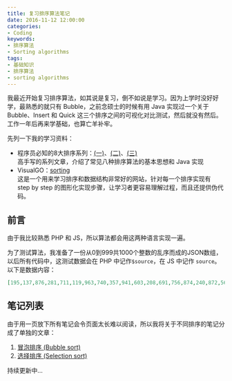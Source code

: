 ```yaml
---
title: 复习排序算法笔记
date: 2016-11-12 12:00:00
categories:
- Coding
keywords:
- 排序算法
- Sorting algorithms
tags: 
- 基础知识
- 排序算法
- sorting algorithms
---
```


我最近开始复习排序算法，如其说是复习，倒不如说是学习。因为上学时没好好学，最熟悉的就只有 Bubble，之前念硕士的时候有用 Java 实现过一个关于 Bubble、Insert 和 Quick 这三个排序之间的可视化对比测试，然后就没有然后。工作一年后再来学基础，也算亡羊补牢。

先列一下我的学习资料：

- 程序员必知的8大排序系列：[(一)](http://blog.csdn.net/pzhtpf/article/details/7559896)、[(二)](http://blog.csdn.net/pzhtpf/article/details/7559943)、[(三)](http://blog.csdn.net/pzhtpf/article/details/7560294)   
  高手写的系列文章，介绍了常见八种排序算法的基本思想和 Java 实现
- VisualGO：[sorting](https://visualgo.net/sorting)  
  这是一个用来学习排序和数据结构非常好的网站，针对每一个排序实现有 step by step 的图形化实现步骤，让学习者更容易理解过程，而且还提供伪代码。

<!-- more -->

## 前言

由于我比较熟悉 PHP 和 JS，所以算法都会用这两种语言实现一遍。

为了测试算法，我准备了一份从0到999共1000个整数的乱序而成的JSON数组，以后所有代码中，这测试数据会在 PHP 中记作`$source`，在 JS 中记作 `source`。以下是数据内容：

```json
[195,137,876,281,711,119,963,740,357,941,603,208,691,756,874,240,872,563,956,354,774,619,385,386,786,985,216,482,77,418,165,614,605,759,239,559,83,397,796,129,978,487,168,888,480,318,992,549,709,317,987,913,36,172,772,896,782,451,439,522,970,452,705,980,254,677,0,99,123,419,112,764,91,192,244,878,817,107,643,14,507,988,333,478,801,230,408,89,841,512,202,949,779,58,41,656,891,835,897,760,905,434,213,305,366,313,827,703,19,8,97,378,517,828,784,453,672,179,269,738,20,667,899,813,503,976,712,850,424,229,964,295,206,289,588,336,823,787,360,85,93,421,623,504,826,920,210,287,2,972,127,875,662,1,264,194,422,879,925,514,228,902,163,342,593,135,498,608,401,28,319,235,149,915,188,205,807,324,918,506,344,552,449,316,867,124,693,863,117,462,391,341,436,583,840,420,923,198,154,834,246,595,440,328,490,880,625,443,916,718,322,600,406,84,610,849,680,332,947,541,553,744,933,818,814,425,260,671,616,719,175,450,869,800,914,430,327,881,865,647,253,126,975,669,86,661,60,340,685,937,982,742,500,515,692,412,648,997,768,193,904,601,641,570,845,457,928,22,763,189,27,34,46,296,393,525,59,694,456,717,232,66,379,780,805,467,283,701,864,790,589,182,812,837,732,943,466,557,646,267,679,411,226,757,953,103,950,637,698,11,477,984,474,100,727,33,546,699,969,769,486,747,816,241,306,17,162,924,765,652,540,597,293,446,63,792,40,722,261,674,562,329,144,938,102,215,737,37,143,746,414,152,802,806,87,542,494,811,479,894,773,804,458,396,104,472,247,990,720,883,657,278,602,395,748,465,79,704,655,372,967,469,644,282,358,501,211,325,416,347,221,110,176,639,793,298,158,725,145,579,866,706,116,544,654,868,955,898,750,707,954,971,272,789,998,604,810,513,870,377,185,575,220,686,484,380,974,621,696,626,960,288,338,919,543,155,69,6,927,139,279,856,349,251,596,965,752,664,96,505,708,829,51,285,138,161,638,758,108,715,739,47,584,788,314,942,429,394,771,225,248,31,683,122,753,681,566,981,426,592,249,545,214,368,594,442,986,658,88,633,620,636,209,171,250,413,702,218,157,156,751,561,531,795,666,284,257,431,968,72,12,917,147,613,331,948,376,710,889,204,776,109,146,309,301,35,631,242,855,24,745,160,174,567,822,836,481,197,445,491,461,695,61,723,438,361,973,183,903,825,62,853,979,118,931,64,901,263,830,530,403,134,518,132,485,7,910,659,292,191,454,640,392,731,803,270,885,265,128,926,409,961,26,303,231,350,382,716,444,921,16,645,224,539,576,520,663,951,114,359,824,207,649,130,38,410,150,140,459,767,68,113,308,735,534,323,618,791,729,167,871,74,320,315,255,23,428,565,728,726,516,700,177,65,615,962,673,906,76,364,989,427,775,993,388,736,441,799,374,470,492,839,463,843,538,334,821,550,53,886,373,473,307,297,120,29,957,234,994,304,170,564,932,587,199,18,586,650,554,873,9,190,355,136,493,676,294,624,187,252,266,80,370,290,510,577,653,180,67,186,273,268,383,25,3,236,148,447,670,713,877,578,398,381,551,582,511,45,375,111,599,697,275,509,766,345,893,489,632,521,527,259,276,983,907,274,819,497,781,98,724,133,30,555,755,528,217,844,173,417,944,95,365,908,977,778,460,13,721,389,256,390,404,4,627,115,348,196,535,862,70,178,277,858,838,203,369,848,611,81,952,678,121,529,831,832,675,846,537,346,777,262,861,991,437,448,363,996,131,371,302,607,854,78,690,581,384,299,536,743,900,321,464,815,665,164,222,343,92,286,612,496,642,105,995,922,330,820,966,337,573,233,749,44,519,407,49,468,353,223,291,939,488,311,882,335,75,783,571,432,483,526,580,809,622,798,423,852,258,50,435,548,568,999,860,54,57,687,184,585,598,851,714,159,245,5,634,508,312,48,730,547,785,660,400,651,560,387,433,591,356,82,572,940,310,181,762,352,94,212,770,455,628,734,415,635,590,606,682,668,934,73,153,945,106,15,227,887,32,362,21,935,688,405,689,884,90,569,499,558,502,39,42,946,151,741,890,859,471,629,532,10,909,142,857,141,929,808,895,219,617,556,55,754,326,125,399,959,71,475,533,523,847,243,43,237,280,271,339,476,684,402,101,794,166,52,201,733,200,351,169,842,238,912,367,833,56,911,930,524,609,300,495,630,958,761,892,797,574,936]
```

## 笔记列表

由于用一页放下所有笔记会令页面太长难以阅读，所以我将关于不同排序的笔记分成了单独的文章：

1. [冒泡排序 (Bubble sort)](/coding/冒泡排序/)
2. [选择排序 (Selection sort)](/coding/选择排序/)

持续更新中...

